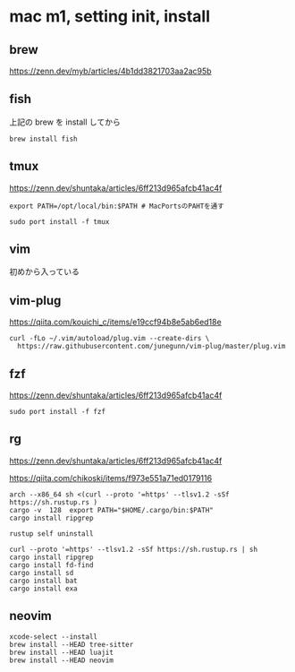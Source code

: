
# mac m1, setting init, install


## brew

https://zenn.dev/myb/articles/4b1dd3821703aa2ac95b


## fish

上記の brew を install してから

```
brew install fish
```


## tmux

https://zenn.dev/shuntaka/articles/6ff213d965afcb41ac4f

```
export PATH=/opt/local/bin:$PATH # MacPortsのPAHTを通す
```

```
sudo port install -f tmux
```


## vim

初めから入っている


## vim-plug

https://qiita.com/kouichi_c/items/e19ccf94b8e5ab6ed18e

```
curl -fLo ~/.vim/autoload/plug.vim --create-dirs \
  https://raw.githubusercontent.com/junegunn/vim-plug/master/plug.vim
```


## fzf

https://zenn.dev/shuntaka/articles/6ff213d965afcb41ac4f

```
sudo port install -f fzf
```


## rg

https://zenn.dev/shuntaka/articles/6ff213d965afcb41ac4f

https://qiita.com/chikoski/items/f973e551a71ed0179116

```
arch --x86_64 sh <(curl --proto '=https' --tlsv1.2 -sSf https://sh.rustup.rs )
cargo -v  128  export PATH="$HOME/.cargo/bin:$PATH"
cargo install ripgrep
```

```
rustup self uninstall
```

```
curl --proto '=https' --tlsv1.2 -sSf https://sh.rustup.rs | sh
cargo install ripgrep
cargo install fd-find
cargo install sd
cargo install bat
cargo install exa
```


## neovim

```
xcode-select --install
brew install --HEAD tree-sitter
brew install --HEAD luajit
brew install --HEAD neovim
```


